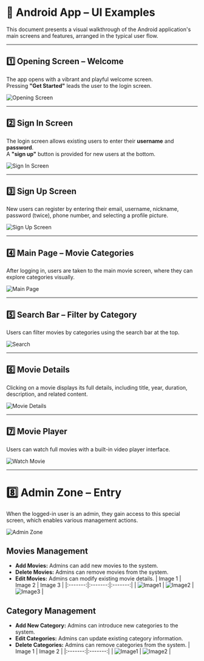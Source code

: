 # 📱 Android App – UI Examples

This document presents a visual walkthrough of the Android application's main screens and features, arranged in the typical user flow.

---

## 1️⃣ Opening Screen – Welcome

The app opens with a vibrant and playful welcome screen.  
Pressing **"Get Started"** leads the user to the login screen.

![Opening Screen](../AndroidImages/welcome.png)

---

## 2️⃣ Sign In Screen

The login screen allows existing users to enter their **username** and **password**.  
A **"sign up"** button is provided for new users at the bottom.

![Sign In Screen](../AndroidImages/signin.png)

---

## 3️⃣ Sign Up Screen

New users can register by entering their email, username, nickname, password (twice), phone number, and selecting a profile picture.

![Sign Up Screen](../AndroidImages/signup.png)

---

## 4️⃣ Main Page – Movie Categories

After logging in, users are taken to the main movie screen, where they can explore categories visually.

![Main Page](../AndroidImages/4mainpage.png)

---

## 5️⃣ Search Bar – Filter by Category

Users can filter movies by categories using the search bar at the top.

![Search](../AndroidImages/5search.png)

---

## 6️⃣ Movie Details

Clicking on a movie displays its full details, including title, year, duration, description, and related content.

![Movie Details](../AndroidImages/6clickonmovie.png)

---

## 7️⃣ Movie Player

Users can watch full movies with a built-in video player interface.

![Watch Movie](../AndroidImages/7watchmovie.png)

---

# 8️⃣ Admin Zone – Entry

When the logged-in user is an admin, they gain access to this special screen, which enables various management actions.

![Admin Zone](../AndroidImages/8adminzone.png)

## Movies Management

- **Add Movies:** Admins can add new movies to the system.
- **Delete Movies:** Admins can remove movies from the system.
- **Edit Movies:** Admins can modify existing movie details.
| Image 1 | Image 2 | Image 3 |
|:-------:|:-------:|:-------:|
| ![Image1](../AndroidImages/addmovie.png) | ![Image2](../AndroidImages/15adminzoneMovieDeletion.png) |  ![Image3](../AndroidImages/addm14adminzoneEditMovieovie.png) |


## Category Management

- **Add New Category:** Admins can introduce new categories to the system.
- **Edit Categories:** Admins can update existing category information.
- **Delete Categories:** Admins can remove categories from the system.
| Image 1 | Image 2 | 
|:-------:|:-------:|
| ![Image1](../AndroidImages/10CategoryManagmentAddCategory.png) | ![Image2](../AndroidImages/managecategories.png) |



